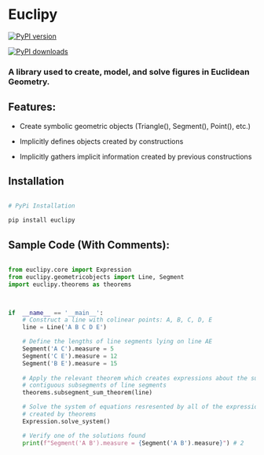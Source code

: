 
# Euclipy

  

[![PyPI version](https://img.shields.io/pypi/v/euclipy.svg?color=dodgerblue&label=%20latest%20version)](https://pypi.org/project/euclipy/)

[![PyPI downloads](https://img.shields.io/pypi/dm/euclipy.svg?color=limegreen&label=PyPI%20downloads)](https://pypi.org/project/euclipy/)

  

### A library used to create, model, and solve figures in Euclidean Geometry.

## Features:

  

- Create symbolic geometric objects (Triangle(), Segment(), Point(), etc.)

- Implicitly defines objects created by constructions

- Implicitly gathers implicit information created by previous constructions

  

## Installation

```sh

# PyPi Installation

pip install euclipy

```

## Sample Code (With Comments):

```py

from euclipy.core import Expression
from euclipy.geometricobjects import Line, Segment
import euclipy.theorems as theorems

  

if  __name__ == '__main__':
    # Construct a line with colinear points: A, B, C, D, E
    line = Line('A B C D E')

    # Define the lengths of line segments lying on line AE
    Segment('A C').measure = 5
    Segment('C E').measure = 12
    Segment('B E').measure = 15
    
    # Apply the relevant theorem which creates expressions about the sums of
    # contiguous subsegments of line segments
    theorems.subsegment_sum_theorem(line)

    # Solve the system of equations resresented by all of the expressions
    # created by theorems
    Expression.solve_system()

    # Verify one of the solutions found
    print(f"Segment('A B').measure = {Segment('A B').measure}") # 2

```
